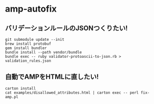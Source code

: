 # amp-autofix

## バリデーションルールのJSONつくりたい!

```
git submodule update --init
brew install protobuf
gem install bundler
bundle install --path vendor/bundle
bundle exec -- ruby validator-protoascii-to-json.rb > validation_rules.json
```

## 自動でAMPをHTMLに直したい!

```
carton install
cat examples/disallowed_attributes.html | carton exec -- perl fix-amp.pl
```
